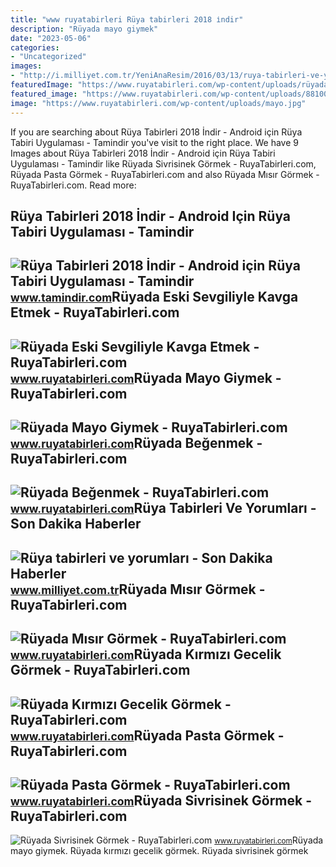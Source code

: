 ```yaml
---
title: "www ruyatabirleri Rüya tabirleri 2018 i̇ndir"
description: "Rüyada mayo giymek"
date: "2023-05-06"
categories:
- "Uncategorized"
images:
- "http://i.milliyet.com.tr/YeniAnaResim/2016/03/13/ruya-tabirleri-ve-yorumlari-6729367.Jpeg"
featuredImage: "https://www.ruyatabirleri.com/wp-content/uploads/rüyada-beğenmek.jpg"
featured_image: "https://www.ruyatabirleri.com/wp-content/uploads/8810033741854.jpg"
image: "https://www.ruyatabirleri.com/wp-content/uploads/mayo.jpg"
---
```


If you are searching about Rüya Tabirleri 2018 İndir - Android için Rüya Tabiri Uygulaması - Tamindir you've visit to the right place. We have 9 Images about Rüya Tabirleri 2018 İndir - Android için Rüya Tabiri Uygulaması - Tamindir like Rüyada Sivrisinek Görmek - RuyaTabirleri.com, Rüyada Pasta Görmek - RuyaTabirleri.com and also Rüyada Mısır Görmek - RuyaTabirleri.com. Read more:

Rüya Tabirleri 2018 İndir - Android Için Rüya Tabiri Uygulaması - Tamindir
--------------------------------------------------------------------------

 ![Rüya Tabirleri 2018 İndir - Android için Rüya Tabiri Uygulaması - Tamindir](https://img.tamindir.com/2018/03/309889/ruya-tabirleri-2018-1.png) <small>www.tamindir.com</small>Rüyada Eski Sevgiliyle Kavga Etmek - RuyaTabirleri.com
------------------------------------------------------

 ![Rüyada Eski Sevgiliyle Kavga Etmek - RuyaTabirleri.com](https://www.ruyatabirleri.com/wp-content/uploads/eski-sevgiliyle-kavga-etmek.jpg) <small>www.ruyatabirleri.com</small>Rüyada Mayo Giymek - RuyaTabirleri.com
--------------------------------------

 ![Rüyada Mayo Giymek - RuyaTabirleri.com](https://www.ruyatabirleri.com/wp-content/uploads/mayo.jpg) <small>www.ruyatabirleri.com</small>Rüyada Beğenmek - RuyaTabirleri.com
-----------------------------------

 ![Rüyada Beğenmek - RuyaTabirleri.com](https://www.ruyatabirleri.com/wp-content/uploads/rüyada-beğenmek.jpg) <small>www.ruyatabirleri.com</small>Rüya Tabirleri Ve Yorumları - Son Dakika Haberler
-------------------------------------------------

 ![Rüya tabirleri ve yorumları - Son Dakika Haberler](http://i.milliyet.com.tr/YeniAnaResim/2016/03/13/ruya-tabirleri-ve-yorumlari-6729367.Jpeg) <small>www.milliyet.com.tr</small>Rüyada Mısır Görmek - RuyaTabirleri.com
---------------------------------------

 ![Rüyada Mısır Görmek - RuyaTabirleri.com](https://www.ruyatabirleri.com/wp-content/uploads/8810033741854.jpg) <small>www.ruyatabirleri.com</small>Rüyada Kırmızı Gecelik Görmek - RuyaTabirleri.com
-------------------------------------------------

 ![Rüyada Kırmızı Gecelik Görmek - RuyaTabirleri.com](https://www.ruyatabirleri.com/wp-content/uploads/kırmızı-gecelik.jpg) <small>www.ruyatabirleri.com</small>Rüyada Pasta Görmek - RuyaTabirleri.com
---------------------------------------

 ![Rüyada Pasta Görmek - RuyaTabirleri.com](http://www.ruyatabirleri.com/wp-content/uploads/%C3%A7ilekli-f%C4%B1nd%C4%B1kl%C4%B1-pasta.jpg) <small>www.ruyatabirleri.com</small>Rüyada Sivrisinek Görmek - RuyaTabirleri.com
--------------------------------------------

 ![Rüyada Sivrisinek Görmek - RuyaTabirleri.com](https://www.ruyatabirleri.com/wp-content/uploads/sivri-sinek-görmek.jpg) <small>www.ruyatabirleri.com</small>Rüyada mayo giymek. Rüyada kırmızı gecelik görmek. Rüyada sivrisinek görmek
